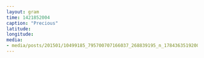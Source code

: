 ```yaml
---
layout: gram
time: 1421852004
caption: "Precious"
latitude: 
longitude: 
media:
- media/posts/201501/10499185_795700707166037_268839195_n_17843635192000351.jpg
---
```

